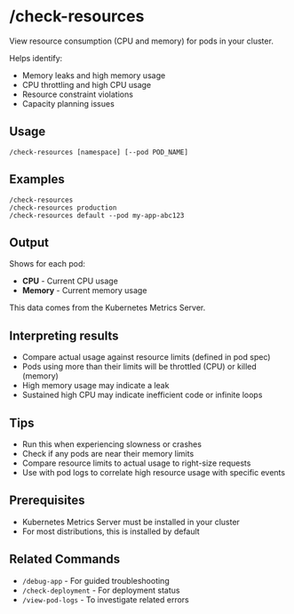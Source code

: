 # /check-resources

View resource consumption (CPU and memory) for pods in your cluster.

Helps identify:
- Memory leaks and high memory usage
- CPU throttling and high CPU usage
- Resource constraint violations
- Capacity planning issues

## Usage

```
/check-resources [namespace] [--pod POD_NAME]
```

## Examples

```
/check-resources
/check-resources production
/check-resources default --pod my-app-abc123
```

## Output

Shows for each pod:
- **CPU** - Current CPU usage
- **Memory** - Current memory usage

This data comes from the Kubernetes Metrics Server.

## Interpreting results

- Compare actual usage against resource limits (defined in pod spec)
- Pods using more than their limits will be throttled (CPU) or killed (memory)
- High memory usage may indicate a leak
- Sustained high CPU may indicate inefficient code or infinite loops

## Tips

- Run this when experiencing slowness or crashes
- Check if any pods are near their memory limits
- Compare resource limits to actual usage to right-size requests
- Use with pod logs to correlate high resource usage with specific events

## Prerequisites

- Kubernetes Metrics Server must be installed in your cluster
- For most distributions, this is installed by default

## Related Commands

- `/debug-app` - For guided troubleshooting
- `/check-deployment` - For deployment status
- `/view-pod-logs` - To investigate related errors
